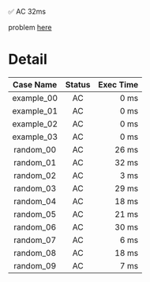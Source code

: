 ✅  AC  32ms

problem [here](https://judge.yosupo.jp/problem/zalgorithm)

# Detail

| Case Name | Status | Exec Time |
|:---------:|:------:|---------:|
| example_00 | AC | 0 ms |
| example_01 | AC | 0 ms |
| example_02 | AC | 0 ms |
| example_03 | AC | 0 ms |
| random_00 | AC | 26 ms |
| random_01 | AC | 32 ms |
| random_02 | AC | 3 ms |
| random_03 | AC | 29 ms |
| random_04 | AC | 18 ms |
| random_05 | AC | 21 ms |
| random_06 | AC | 30 ms |
| random_07 | AC | 6 ms |
| random_08 | AC | 18 ms |
| random_09 | AC | 7 ms |


